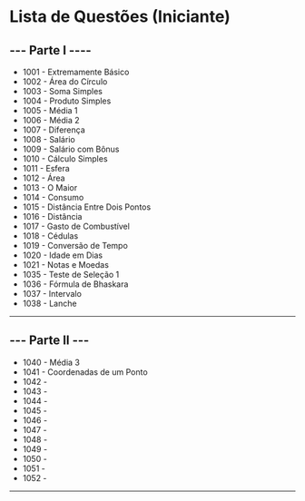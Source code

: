 
# Lista de Questões (Iniciante)

## --- Parte I ----

* 1001 - Extremamente Básico
* 1002 - Área do Círculo
* 1003 - Soma Simples
* 1004 - Produto Simples
* 1005 - Média 1
* 1006 - Média 2
* 1007 - Diferença
* 1008 - Salário
* 1009 - Salário com Bônus
* 1010 - Cálculo Simples
* 1011 - Esfera
* 1012 - Área
* 1013 - O Maior
* 1014 - Consumo
* 1015 - Distância Entre Dois Pontos
* 1016 - Distância
* 1017 - Gasto de Combustível
* 1018 - Cédulas
* 1019 - Conversão de Tempo
* 1020 - Idade em Dias
* 1021 - Notas e Moedas
* 1035 - Teste de Seleção 1
* 1036 - Fórmula de Bhaskara
* 1037 - Intervalo
* 1038 - Lanche
--- 

## --- Parte II ---

* 1040 - Média 3
* 1041 - Coordenadas de um Ponto
* 1042 - 
* 1043 - 
* 1044 - 
* 1045 - 
* 1046 - 
* 1047 - 
* 1048 -
* 1049 - 
* 1050 - 
* 1051 - 
* 1052 - 
---